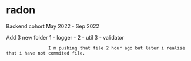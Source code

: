 # radon
Backend cohort May 2022 - Sep 2022

Add 3 new folder   1 - logger -
                    2 - util
                    3 - validator

                    I m pushing that file 2 hour ago but later i realise that i have not commited file.